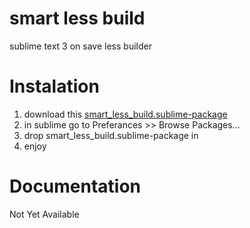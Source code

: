 smart less build
================

sublime text 3 on save less builder



# Instalation
1. download this [smart_less_build.sublime-package][1]
2. in sublime go to Preferances >> Browse Packages...
3. drop smart_less_build.sublime-package in
4. enjoy

# Documentation
Not Yet Available







[1]:https://github.com/cotne95/smart_less_build/blob/sublime-package/smart_less_build.sublime-package?raw=true


